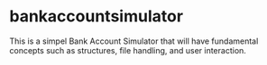 # bankaccountsimulator

This is a simpel Bank Account Simulator that will have fundamental concepts such as structures, file handling, and user interaction.